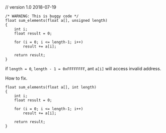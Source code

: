 // version 1.0 2018-07-19

```
/* WARNING: This is buggy code */
float sum_elements(float a[], unsigned length)
{
    int i;
    float result = 0;

    for (i = 0; i <= length-1; i++)
        result += a[i];

    return result;
}
```

if `length = 0`, `length - 1 = 0xFFFFFFFF`, ant `a[i]` will access invalid address.

How to fix.


```
float sum_elements(float a[], int length)
{
    int i;
    float result = 0;

    for (i = 0; i <= length-1; i++)
        result += a[i];

    return result;
}
```

